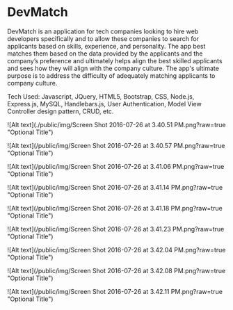 # DevMatch
DevMatch is an application for tech companies looking to hire web developers specifically and to allow these companies to search for applicants based on skills, experience, and personality. The app best matches them based on the data provided by the applicants and the company’s preference and ultimately helps align the best skilled applicants and sees how they will align with the company culture. The app's ultimate purpose is to address the difficulty of adequately matching applicants to company culture. 

Tech Used: Javascript, JQuery, HTML5, Bootstrap, CSS, Node.js, Express.js, MySQL, Handlebars.js, User Authentication, Model View Controller design pattern, CRUD, etc. 

![Alt text](./public/img/Screen Shot 2016-07-26 at 3.40.51 PM.png?raw=true "Optional Title")

![Alt text](/public/img/Screen Shot 2016-07-26 at 3.40.57 PM.png?raw=true "Optional Title")

![Alt text](/public/img/Screen Shot 2016-07-26 at 3.41.06 PM.png?raw=true "Optional Title")

![Alt text](/public/img/Screen Shot 2016-07-26 at 3.41.14 PM.png?raw=true "Optional Title")

![Alt text](/public/img/Screen Shot 2016-07-26 at 3.41.18 PM.png?raw=true "Optional Title")

![Alt text](/public/img/Screen Shot 2016-07-26 at 3.41.23 PM.png?raw=true "Optional Title")

![Alt text](/public/img/Screen Shot 2016-07-26 at 3.42.04 PM.png?raw=true "Optional Title")

![Alt text](/public/img/Screen Shot 2016-07-26 at 3.42.08 PM.png?raw=true "Optional Title")

![Alt text](/public/img/Screen Shot 2016-07-26 at 3.42.11 PM.png?raw=true "Optional Title")
